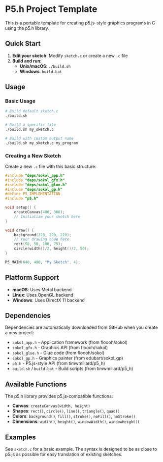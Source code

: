 # P5.h Project Template

This is a portable template for creating p5.js-style graphics programs in C using the p5.h library.

## Quick Start

1. **Edit your sketch**: Modify `sketch.c` or create a new `.c` file
2. **Build and run**:
   - **Unix/macOS**: `./build.sh`
   - **Windows**: `build.bat`

## Usage

### Basic Usage
```bash
# Build default sketch.c
./build.sh

# Build a specific file
./build.sh my_sketch.c

# Build with custom output name
./build.sh my_sketch.c my_program
```

### Creating a New Sketch

Create a new `.c` file with this basic structure:

```c
#include "deps/sokol_app.h"
#include "deps/sokol_gfx.h"
#include "deps/sokol_glue.h"
#include "deps/sokol_gp.h"
#define P5_IMPLEMENTATION
#include "p5.h"

void setup() {
    createCanvas(400, 300);
    // Initialize your sketch here
}

void draw() {
    background(220, 220, 220);
    // Your drawing code here
    rect(50, 50, 100, 75);
    circle(width()/2, height()/2, 50);
}

P5_MAIN(640, 480, "My Sketch", 4);
```

## Platform Support

- **macOS**: Uses Metal backend
- **Linux**: Uses OpenGL backend  
- **Windows**: Uses DirectX 11 backend

## Dependencies

Dependencies are automatically downloaded from GitHub when you create a new project:
- `sokol_app.h` - Application framework (from floooh/sokol)
- `sokol_gfx.h` - Graphics API (from floooh/sokol)
- `sokol_glue.h` - Glue code (from floooh/sokol)  
- `sokol_gp.h` - Graphics painter (from edubart/sokol_gp)
- `p5.h` - P5.js-style API (from timwmillard/p5_h)
- `build.sh` / `build.bat` - Build scripts (from timwmillard/p5_h)

## Available Functions

The p5.h library provides p5.js-compatible functions:

- **Canvas**: `createCanvas(width, height)`
- **Shapes**: `rect()`, `circle()`, `line()`, `triangle()`, `quad()`
- **Colors**: `background()`, `fill()`, `stroke()`, `noFill()`, `noStroke()`
- **Dimensions**: `width()`, `height()`, `windowWidth()`, `windowHeight()`

## Examples

See `sketch.c` for a basic example. The syntax is designed to be as close to p5.js as possible for easy translation of existing sketches.